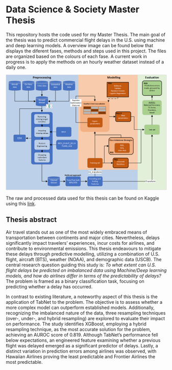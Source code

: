 # Data Science & Society Master Thesis

This repository hosts the code used for my Master Thesis.
The main goal of the thesis was to predict commercial flight delays in the U.S. using machine and deep learning models.
A overview image can be found below that displays the diferent fases, methods and steps used in this project.
The files are organized based on the colours of each fase.
A current work in progress is to apply the methods on an hourly weather dataset instead of a daily one.

![alt text](https://github.com/rvloenhout/DSS_Master_Thesis/blob/main/Methods_overview.png?raw=true)

The raw and processed data used for this thesis can be found on Kaggle using this [link](https://kaggle.com/datasets/b44226fc36a5951445ddde1525d4600e100a1031cd29ea7400d9bffe9f8587fa).


## Thesis abstract

Air travel stands out as one of the most widely embraced means of transportation between continents and major cities. 
Nevertheless, delays significantly impact travelers’ experiences, incur costs for airlines, and contribute to environmental emissions. 
This thesis endeavours to mitigate these delays through predictive modelling, utilizing a combination of U.S. flight, aircraft (BTS), weather (NOAA), and demographic data (USCB). 
The central research question guiding this study is: *To what extent can U.S. flight delays be predicted on imbalanced data using Machine/Deep learning models, and how do airlines differ in terms of the predictability of delays?*
The problem is framed as a binary classification task, focusing on predicting whether a delay has occurred.

In contrast to existing literature, a noteworthy aspect of this thesis is the application of TabNet to the problem. 
The objective is to assess whether a more complex model can outperform established models. 
Additionally, recognizing the imbalanced nature of the data, three resampling techniques (over-, under-, and hybrid resampling) are explored to evaluate their impact on performance. The study identifies XGBoost, employing a hybrid resampling technique, as the most accurate solution for the problem, achieving an AUROC score of 0.819. 
Although TabNet’s performance fell below expectations, an engineered feature examining whether a previous flight was delayed emerged as a significant predictor of delays. 
Lastly, a distinct variation in prediction errors among airlines was observed, with Hawaiian Airlines proving the least predictable and Frontier Airlines the most predictable.